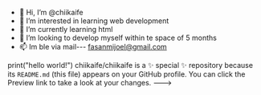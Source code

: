 - 👋 Hi, I’m @chiikaife
- 👀 I’m interested in learning web development
- 🌱 I’m currently learning html
- 💞️ I’m looking to develop myself within te space of 5 months
- 📫 Im ble via mail--- fasanmijoel@gmail.com

print("hello world!")
chiikaife/chiikaife is a ✨ special ✨ repository because its `README.md` (this file) appears on your GitHub profile.
You can click the Preview link to take a look at your changes.
--->
